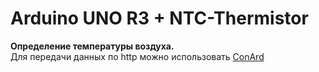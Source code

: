 # Arduino UNO R3 + NTC-Thermistor
<b>Определение температуры воздуха.</b><br/>
Для передачи данных по http можно использовать <a href="https://github.com/FilinPW/ConArd">ConArd</a>
